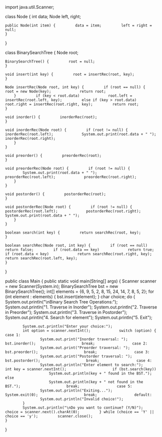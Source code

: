 import java.util.Scanner; 
 
class Node { 
    int data; 
    Node left, right; 
 
    public Node(int item) {         data = item;         left = right = null; 
    } 
} 
 
class BinarySearchTree { 
    Node root; 
 
    BinarySearchTree() {         root = null; 
    } 
 
    void insert(int key) {         root = insertRec(root, key); 
    } 
 
    Node insertRec(Node root, int key) {         if (root == null) {             root = new Node(key);             return root; 
        }         if (key < root.data)             root.left = insertRec(root.left, key);         else if (key > root.data)             root.right = insertRec(root.right, key);         return root; 
    } 
 
    void inorder() {         inorderRec(root); 
    } 
 
    void inorderRec(Node root) {         if (root != null) {             inorderRec(root.left);             System.out.print(root.data + " ");             inorderRec(root.right); 
        } 
    } 
 
    void preorder() {         preorderRec(root); 
    } 
 
    void preorderRec(Node root) {         if (root != null) { 
            System.out.print(root.data + " ");             preorderRec(root.left);             preorderRec(root.right); 
        } 
    } 
 
    void postorder() {         postorderRec(root); 
    } 
 
    void postorderRec(Node root) {         if (root != null) {             postorderRec(root.left);             postorderRec(root.right);             System.out.print(root.data + " "); 
        } 
    } 
 
    boolean search(int key) {         return searchRec(root, key); 
    } 
 
    boolean searchRec(Node root, int key) {         if (root == null)             return false;         if (root.data == key)             return true;         if (root.data < key)             return searchRec(root.right, key);         return searchRec(root.left, key); 
    } 
} 
 
public class Main { 
    public static void main(String[] args) {         Scanner scanner = new Scanner(System.in); 
        BinarySearchTree bst = new BinarySearchTree();         int[] elements = {6, 9, 5, 2, 8, 15, 24, 14, 7, 8, 5, 2};         for (int element : elements) {             bst.insert(element); 
        }         char choice;         do { 
            System.out.println("\nBinary Search Tree Operations:"); 
            System.out.println("1. Traverse in Inorder"); 
            System.out.println("2. Traverse in Preorder"); 
            System.out.println("3. Traverse in Postorder"); 
            System.out.println("4. Search for element"); 
            System.out.println("5. Exit"); 
 
            System.out.println("Enter your choice:"); 
            int option = scanner.nextInt();             switch (option) {                 case 1: 
                    System.out.print("Inorder traversal: ");                     bst.inorder();                     break;                 case 2: 
                    System.out.print("Preorder traversal: ");                     bst.preorder();                     break;                 case 3: 
                    System.out.print("Postorder traversal: ");                     bst.postorder();                     break;                 case 4: 
                    System.out.println("Enter element to search:");                     int key = scanner.nextInt();                     if (bst.search(key)) 
                        System.out.println(key + " found in the BST.");                     else 
                        System.out.println(key + " not found in the BST.");                     break;                 case 5: 
                    System.out.println("Exiting...");                     System.exit(0);                     break;                 default: 
                    System.out.println("Invalid choice!"); 
            } 
            System.out.println("\nDo you want to continue? (Y/N)");             choice = scanner.next().charAt(0);         } while (choice == 'Y' || choice == 'y');         scanner.close(); 
    } 
} 
